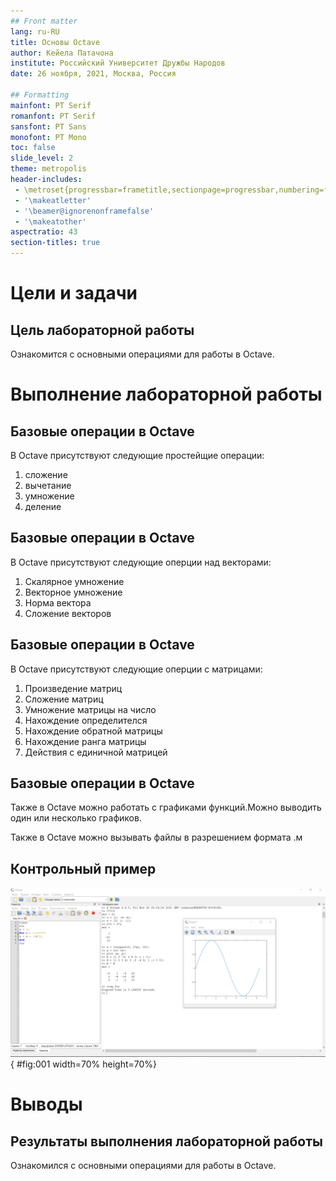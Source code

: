 ```yaml
---
## Front matter
lang: ru-RU
title: Основы Octave
author: Кейела Патачона
institute: Российский Университет Дружбы Народов
date: 26 ноября, 2021, Москва, Россия

## Formatting
mainfont: PT Serif
romanfont: PT Serif
sansfont: PT Sans
monofont: PT Mono
toc: false
slide_level: 2
theme: metropolis
header-includes: 
 - \metroset{progressbar=frametitle,sectionpage=progressbar,numbering=fraction}
 - '\makeatletter'
 - '\beamer@ignorenonframefalse'
 - '\makeatother'
aspectratio: 43
section-titles: true
---
```


# Цели и задачи

## Цель лабораторной работы

Ознакомится с основными операциями для работы в Octave.

# Выполнение лабораторной работы

## Базовые операции в Octave

В Octave присутствуют следующие простейщие операции:

1. сложение
2. вычетание 
3. умножение 
4. деление

## Базовые операции в Octave

В Octave присутствуют следующие оперции над векторами:

1. Скалярное умножение 
2. Векторное умножение
3. Норма вектора
4. Сложение векторов

## Базовые операции в Octave

В Octave присутствуют следующие оперции с матрицами:

1. Произведение матриц
2. Сложение матриц
3. Умножение матрицы на число
4. Нахождение определителся
5. Нахождение обратной матрицы
6. Нахождение ранга матрицы
7. Действия с единичной матрицей

## Базовые операции в Octave

Также в Octave можно работать с графиками функций.Можно выводить один или несколько графиков.

Также в Octave можно  вызывать файлы в разрешением формата .м

## Контрольный пример


![Пример выполений операций в Octave](image/01.PNG){ #fig:001 width=70% height=70%}


# Выводы

## Результаты выполнения лабораторной работы

Ознакомился с основными операциями для работы в Octave.